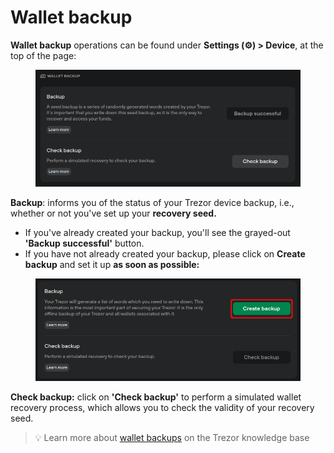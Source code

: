 # Wallet backup

**Wallet backup** operations can be found under **Settings (⚙️) > Device**, at the top of the page:

<figure><img src="../../../.gitbook/assets/Wallet_backup.png" alt=""><figcaption></figcaption></figure>

**Backup**: informs you of the status of your Trezor device backup, i.e., whether or not you've set up your **recovery seed.**

* If you've already created your backup, you'll see the grayed-out **'Backup successful'** button.
* If you have not already created your backup, please click on **Create backup** and set it up **as soon as possible:**

<figure><img src="../../../.gitbook/assets/Create-Backup.png" alt=""><figcaption></figcaption></figure>

**Check backup:** click on **'Check backup'** to perform a simulated wallet recovery process, which allows you to check the validity of your recovery seed.

> 💡 Learn more about [wallet backups](https://trezor.io/learn/a/trezor-suite-app-settings#Wallet\_backup) on the Trezor knowledge base
